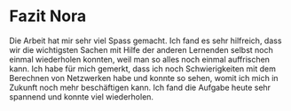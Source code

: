 # Fazit Nora
Die Arbeit hat mir sehr viel Spass gemacht. Ich fand es sehr hilfreich, dass wir die wichtigsten Sachen mit Hilfe der anderen Lernenden selbst noch einmal wiederholen konnten, weil man so alles noch einmal auffrischen kann. Ich habe für mich gemerkt, dass ich noch Schwierigkeiten mit dem Berechnen von Netzwerken habe und konnte so sehen, womit ich mich in Zukunft noch mehr beschäftigen kann. Ich fand die Aufgabe heute sehr spannend und konnte viel wiederholen.
